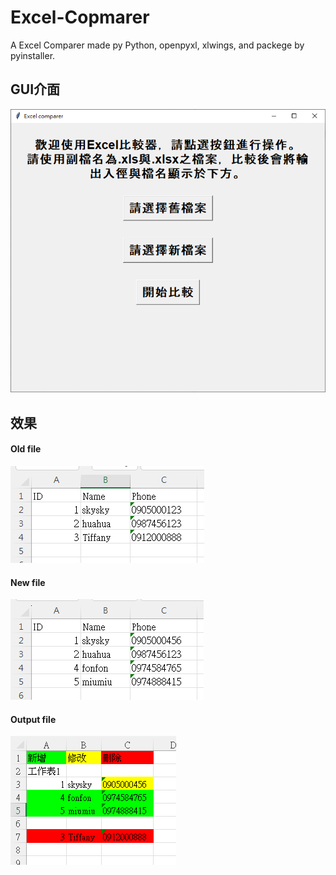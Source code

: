 # Excel-Copmarer
A Excel Comparer made py Python, openpyxl, xlwings, and packege by pyinstaller.



## GUI介面

![image](https://github.com/cookiecatowo/Excel-Copmarer/blob/main/assets/GUI.png)

## 效果
#### Old file

![image](https://github.com/cookiecatowo/Excel-Copmarer/blob/main/assets/original.png)

#### New file

![image](https://github.com/cookiecatowo/Excel-Copmarer/blob/main/assets/edit.png)

#### Output file

![image](https://github.com/cookiecatowo/Excel-Copmarer/blob/main/assets/output.png)

